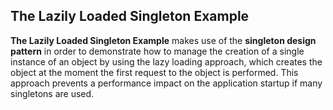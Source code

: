 ## The Lazily Loaded Singleton Example

**The Lazily Loaded Singleton Example** makes use of the **singleton design pattern** in order to demonstrate how to
manage the creation of a single instance of an object by using the lazy loading approach, which creates the object at
the moment the first request to the object is performed. This approach prevents a performance impact on the application
startup if many singletons are used.